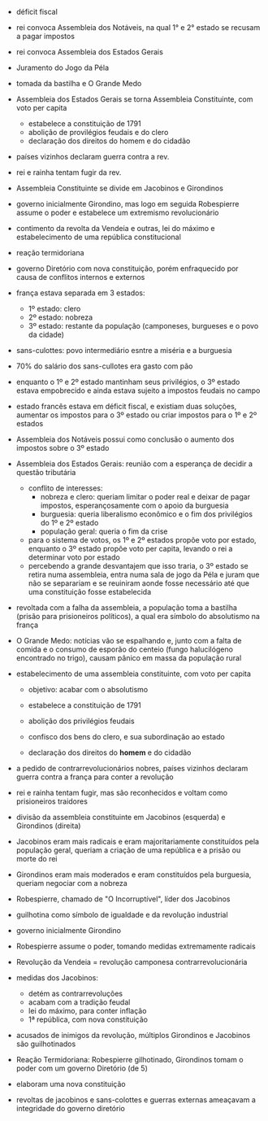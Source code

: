 - déficit fiscal
- rei convoca Assembleia dos Notáveis, na qual 1° e 2° estado se recusam a pagar impostos
- rei convoca Assembleia dos Estados Gerais
- Juramento do Jogo da Péla
- tomada da bastilha e O Grande Medo
- Assembleia dos Estados Gerais se torna Assembleia Constituinte, com voto per capita
    - estabelece a constituição de 1791
    - abolição de provilégios feudais e do clero
    - declaração dos direitos do homem e do cidadão
- países vizinhos declaram guerra contra a rev.
- rei e rainha tentam fugir da rev.
- Assembleia Constituinte se divide em Jacobinos e Girondinos

- governo inicialmente Girondino, mas logo em seguida Robespierre assume o poder e estabelece um extremismo revolucionário
- contimento da revolta da Vendeia e outras, lei do máximo e estabelecimento de uma república constitucional
- reação termidoriana
- governo Diretório com nova constituição, porém enfraquecido por causa de conflitos internos e externos





- frança estava separada em 3 estados:
	- 1º estado: clero
	- 2º estado: nobreza
	- 3º estado: restante da população (camponeses, burgueses e o povo da cidade)

- sans-culottes: povo intermediário esntre a miséria e a burguesia
- 70% do salário dos sans-cullotes era gasto com pão

- enquanto o 1º e 2º estado mantinham seus privilégios, o 3º estado estava empobrecido e ainda estava sujeito a impostos feudais no campo

- estado francês estava em déficit fiscal, e existiam duas soluções, aumentar os impostos para o 3º estado ou criar impostos para o 1º e 2º estados
- Assembleia dos Notáveis possui como conclusão o aumento dos impostos sobre o 3º estado

- Assembleia dos Estados Gerais: reunião com a esperança de decidir a questão tributária
	- conflito de interesses:
		- nobreza e clero: queriam limitar o poder real e deixar de pagar impostos, esperançosamente com o apoio da burguesia
		- burguesia: queria liberalismo econômico e o fim dos privilégios do 1º e 2º estado
		- população geral: queria o fim da crise
	- para o sistema de votos, os 1º e 2º estados propõe voto por estado, enquanto o 3º estado propõe voto per capita, levando o rei a determinar voto por estado
	- percebendo a grande desvantajem que isso traria, o 3º estado se retira numa assembleia, entra numa sala de jogo da Péla e juram que não se separariam e se reuiniram aonde fosse necessário até que uma constituição fosse estabelecida

- revoltada com a falha da assembleia, a população toma a bastilha (prisão para prisioneiros políticos), a qual era símbolo do absolutismo na frança
- O Grande Medo: notícias vão se espalhando e, junto com a falta de comida e o consumo de esporão do centeio (fungo halucilógeno encontrado no trigo), causam pânico em massa da população rural

- estabelecimento de uma assembleia constituinte, com voto per capita
	- objetivo: acabar com o absolutismo
	- estabelece a constituição de 1791
	
	- abolição dos privilégios feudais
	- confisco dos bens do clero, e sua subordinação ao estado
	- declaração dos direitos do **homem** e do cidadão

- a pedido de contrarrevolucionários nobres, países vizinhos declaram guerra contra a frança para conter a revolução
- rei e rainha tentam fugir, mas são reconhecidos e voltam como prisioneiros traidores

- divisão da assembleia constituinte em Jacobinos (esquerda) e Girondinos (direita)
- Jacobinos eram mais radicais e eram majoritariamente constituídos pela população geral, queriam a criação de uma república e a prisão ou morte do rei
- Girondinos eram mais moderados e eram constituídos pela burguesia, queriam negociar com a nobreza
- Robespierre, chamado de "O Incorruptível", líder dos Jacobinos

- guilhotina como símbolo de igualdade e da revolução industrial

- governo inicialmente Girondino
- Robespierre assume o poder, tomando medidas extremamente radicais
- Revolução da Vendeia = revolução camponesa contrarrevolucionária
- medidas dos Jacobinos:
	- detém as contrarrevoluções
	- acabam com a tradição feudal
	- lei do máximo, para conter inflação
	- 1ª república, com nova constituição
- acusados de inimigos da revolução, múltiplos Girondinos e Jacobinos são guilhotinados

- Reação Termidoriana: Robespierre gilhotinado, Girondinos tomam o poder com um governo Diretório (de 5)
- elaboram uma nova constituição
- revoltas de jacobinos e sans-colottes e guerras externas ameaçavam a integridade do governo diretório